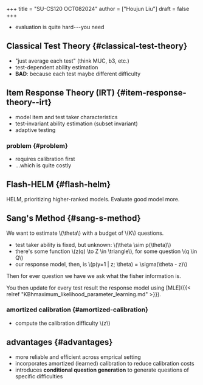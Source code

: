 +++
title = "SU-CS120 OCT082024"
author = ["Houjun Liu"]
draft = false
+++

-   evaluation is quite hard---you need


## Classical Test Theory {#classical-test-theory}

-   "just average each test" (think MUC, b3, etc.)
-   test-dependent ability estimation
-   **BAD**: because each test maybe different difficulty


## Item Response Theory (IRT) {#item-response-theory--irt}

-   model item and test taker characteristics
-   test-invariant ability estimation (subset invariant)
-   adaptive testing


### problem {#problem}

-   requires calibration first
-   ...which is quite costly


## Flash-HELM {#flash-helm}

HELM, prioritizing higher-ranked models. Evaluate good model more.


## Sang's Method {#sang-s-method}

We want to estimate \\(\theta\\) with a budget of \\(K\\) questions.

-   test taker ability is fixed, but unknown: \\(\theta \sim p(\theta)\\)
-   there's some function \\(z(q) \to Z \in \triangle\\), for some question \\(q \in Q\\)
-   our response model, then, is \\(p(y=1 | z; \theta) = \sigma(\theta - z)\\)

Then for ever question we have we ask what the fisher information is.

You then update for every test result the response model using [MLE]({{< relref "KBhmaximum_likelihood_parameter_learning.md" >}}).


### amortized calibration {#amortized-calibration}

-   compute the calibration difficulty \\(z\\)


## advantages {#advantages}

-   more reliable and efficient across emprical setting
-   incorporates amortized (learned) calibration to reduce calibration costs
-   introduces **conditional question generation** to generate questions of specific difficulties
